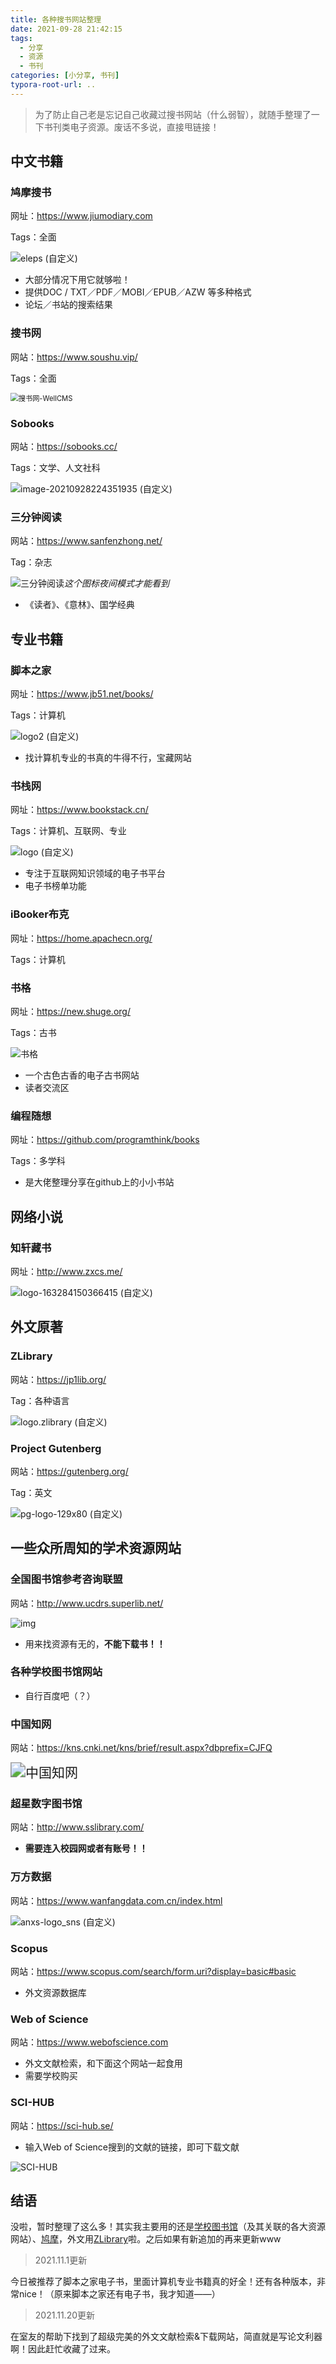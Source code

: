```yaml
---
title: 各种搜书网站整理
date: 2021-09-28 21:42:15
tags: 
  - 分享
  - 资源
  - 书刊
categories: [小分享, 书刊]
typora-root-url: ..
---
```


<div class="primary">

> 为了防止自己老是忘记自己收藏过搜书网站（什么弱智），就随手整理了一下书刊类电子资源。废话不多说，直接甩链接！

</div>

<!-- more -->

## 中文书籍

### 鸠摩搜书

网址：https://www.jiumodiary.com

Tags：全面

![eleps (自定义)](https://cdn.yuumi.link/images/booksSearch/eleps%20(%E8%87%AA%E5%AE%9A%E4%B9%89).png)

- 大部分情况下用它就够啦！
- 提供DOC / TXT／PDF／MOBI／EPUB／AZW 等多种格式
- 论坛／书站的搜索结果

### 搜书网

网站：https://www.soushu.vip/

Tags：全面

<img src="https://cdn.yuumi.link/images/booksSearch/logo.png2.1.0" alt="搜书网-WellCMS" style="zoom:80%;" />

### Sobooks

网站：https://sobooks.cc/

Tags：文学、人文社科

![image-20210928224351935 (自定义)](https://cdn.yuumi.link/images/booksSearch/image-20210928224351935%20(%E8%87%AA%E5%AE%9A%E4%B9%89).png)

### 三分钟阅读

网站：https://www.sanfenzhong.net/

Tag：杂志

![三分钟阅读](https://cdn.yuumi.link/images/booksSearch/logo@2x.png)_这个图标夜间模式才能看到_

- 《读者》、《意林》、国学经典



## 专业书籍

### 脚本之家

网址：https://www.jb51.net/books/

Tags：计算机



![logo2 (自定义)](https://cdn.yuumi.link/images/booksSearch/logo2%20(%E8%87%AA%E5%AE%9A%E4%B9%89).gif)

- 找计算机专业的书真的牛得不行，宝藏网站

### 书栈网

网址：https://www.bookstack.cn/

Tags：计算机、互联网、专业

![logo (自定义)](https://cdn.yuumi.link/images/booksSearch/logo%20(%E8%87%AA%E5%AE%9A%E4%B9%89).png)

- 专注于互联网知识领域的电子书平台
- 电子书榜单功能

### iBooker布克

网址：https://home.apachecn.org/

Tags：计算机

### 书格

网址：https://new.shuge.org/

Tags：古书

![书格](https://cdn.yuumi.link/images/booksSearch/logo-16328394780005.png)

- 一个古色古香的电子古书网站
- 读者交流区

### 编程随想

网址：https://github.com/programthink/books

Tags：多学科

- 是大佬整理分享在github上的小小书站



## 网络小说

### 知轩藏书

网址：http://www.zxcs.me/

![logo-163284150366415 (自定义)](https://cdn.yuumi.link/images/booksSearch/logo-163284150366415%20(%E8%87%AA%E5%AE%9A%E4%B9%89).png)



## 外文原著

### ZLibrary

网站：https://jp1lib.org/

Tag：各种语言

![logo.zlibrary (自定义)](https://cdn.yuumi.link/images/booksSearch/logo.zlibrary%20(%E8%87%AA%E5%AE%9A%E4%B9%89).png)

### Project Gutenberg

网站：https://gutenberg.org/

Tag：英文

![pg-logo-129x80 (自定义)](https://cdn.yuumi.link/images/booksSearch/pg-logo-129x80%20(%E8%87%AA%E5%AE%9A%E4%B9%89).png)



## 一些众所周知的学术资源网站

### 全国图书馆参考咨询联盟

网站：http://www.ucdrs.superlib.net/

![img](https://cdn.yuumi.link/images/booksSearch/logo.jpg)

- 用来找资源有无的，**不能下载书！！**

### 各种学校图书馆网站


- 自行百度吧（？）

### 中国知网

网站：https://kns.cnki.net/kns/brief/result.aspx?dbprefix=CJFQ

<img src="https://cdn.yuumi.link/images/booksSearch/logo.gif" alt="中国知网" style="zoom:150%;" />

### 超星数字图书馆

网站：http://www.sslibrary.com/

- **需要连入校园网或者有账号！！**

### 万方数据

网站：https://www.wanfangdata.com.cn/index.html

![anxs-logo_sns (自定义)](https://cdn.yuumi.link/images/booksSearch/anxs-logo_sns%20(%E8%87%AA%E5%AE%9A%E4%B9%89).png)

### Scopus

网站：https://www.scopus.com/search/form.uri?display=basic#basic

- 外文资源数据库

### Web of Science

网站：https://www.webofscience.com

- 外文文献检索，和下面这个网站一起食用
- 需要学校购买

### SCI-HUB

网站：https://sci-hub.se/

- 输入Web of Science搜到的文献的链接，即可下载文献

![SCI-HUB](https://cdn.yuumi.link/images/booksSearch/logo_en1.png)





## 结语

没啦，暂时整理了这么多！其实我主要用的还是[学校图书馆](#各种学校图书馆网站)（及其关联的各大资源网站）、[鸠摩](#鸠摩搜书)，外文用[ZLibrary](#ZLibrary)啦。之后如果有新追加的再来更新www

> 2021.11.1更新

今日被推荐了脚本之家电子书，里面计算机专业书籍真的好全！还有各种版本，非常nice！（原来脚本之家还有电子书，我才知道——）

> 2021.11.20更新

在室友的帮助下找到了超级完美的外文文献检索&下载网站，简直就是写论文利器啊！因此赶忙收藏了过来。
